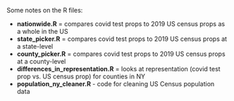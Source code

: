 Some notes on the R files:
* **nationwide.R** = compares covid test props to 2019 US census props as a whole in the US
* **state_picker.R** = compares covid test props to 2019 US census props at a state-level
* **county_picker.R** = compares covid test props to 2019 US census props at a county-level
* **differences_in_representation.R** = looks at representation (covid test prop vs. US census prop) for counties in NY
* **population_ny_cleaner.R** - code for cleaning US Census population data
